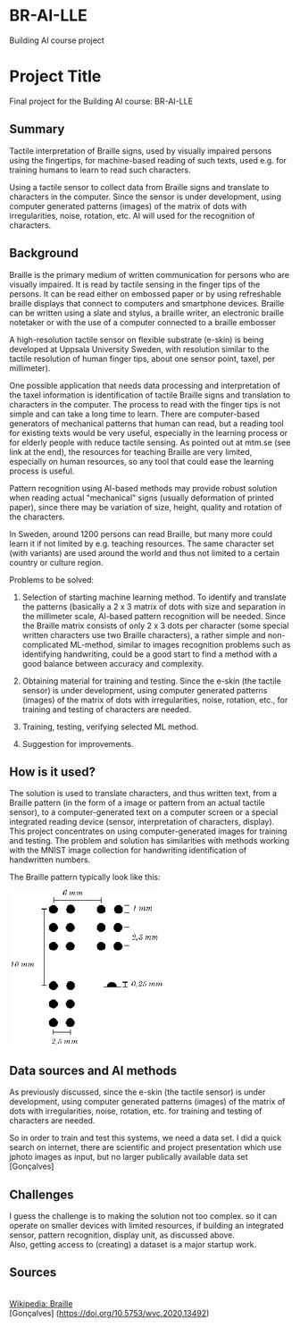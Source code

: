 # BR-AI-LLE
Building AI course project

# Project Title

Final project for the Building AI course: BR-AI-LLE


## Summary

Tactile interpretation of Braille signs, used by visually impaired persons using the fingertips, for machine-based reading of such texts, used e.g. for training humans to learn to read such characters. 

Using a tactile sensor to collect data from  Braille signs and translate to characters in the computer. Since the sensor is under development, using computer generated patterns (images) of the matrix of dots with irregularities, noise, rotation, etc. AI will used for the recognition of characters.



## Background

Braille is the primary medium of written communication for persons who are visually impaired. It is read by tactile sensing in the finger tips of the persons. It can be read either on embossed paper or by using refreshable braille displays that connect to computers and smartphone devices. Braille can be written using a slate and stylus, a braille writer, an electronic braille notetaker or with the use of a computer connected to a braille embosser

A high-resolution tactile sensor on flexible substrate (e-skin) is being developed at Uppsala University Sweden, with resolution similar to the tactile resolution of human finger tips, about one sensor point, taxel, per millimeter).

One possible application that needs data processing and interpretation of the taxel information is identification of tactile Braille signs and translation to characters in the computer. The process to read with the finger tips is not simple and can take a long time to learn. There are computer-based generators of mechanical patterns that human can read, but a reading tool for existing texts would be very useful, especially in the learning process or for elderly people with reduce tactile sensing. As pointed out at mtm.se (see link at the end), the resources for teaching Braille are very limited, especially on human resources, so any tool that could ease the learning process is useful.

Pattern recognition using AI-based methods may provide robust solution when reading actual "mechanical" signs (usually deformation of printed paper), since there may be variation of size, height, quality and rotation of the characters.

In Sweden, around 1200 persons can read Braille, but many more could learn it if not limited by e.g. teaching resources. The same character set (with variants) are used around the world and thus not limited to a certain country or culture region.


Problems to be solved:

1. Selection of starting machine learning method.
To identify and translate the patterns (basically a 2 x 3 matrix of dots with size and separation in the millimeter scale, AI-based pattern recognition will be needed. 
Since the Braille matrix consists of only 2 x 3 dots per character (some special written characters use two Braille characters), a rather simple and non-complicated ML-method, similar to images recognition problems such as identifying handwriting, could be a good start to find a method with a good balance between accuracy and complexity. 

2. Obtaining material for training and testing.
Since the e-skin (the tactile sensor) is under development, using computer generated patterns (images) of the matrix of dots with irregularities, noise, rotation, etc., for training and testing of characters are needed. 

3. Training, testing, verifying selected ML method.

4. Suggestion for improvements.



## How is it used?

The solution is used to translate characters, and thus written text, from a Braille pattern (in the form of a image or pattern from an actual tactile sensor), to a computer-generated text on a computer screen or a special integrated reading device (sensor, interpretation of characters, display).
This project concentrates on using computer-generated images for training and testing.
The problem and solution has similarities with methods working with the MNIST image collection for handwriting identification of handwritten numbers.


The Braille pattern typically look like this:

![Braille](termer1.gif)


## Data sources and AI methods

As previously discussed, since the e-skin (the tactile sensor) is under development, using computer generated patterns (images) of the matrix of dots with irregularities, noise, rotation, etc. for training and testing of characters are needed. 

So in order to train and test this systems, we need a data set. I did a quick search on internet, there are scientific and project presentation which use jphoto images as input, but no larger publically available data set [Gonçalves]


## Challenges

I guess the challenge is to making the solution not too complex. so it can operate on smaller devices with limited resources, if building an integrated sensor, pattern recognition, display unit, as discussed above.
<br>
Also, getting access to (creating) a dataset is a major startup work.


## Sources

<br>[Wikipedia: Braille](https://en.wikipedia.org/wiki/Brailleses/by/2.0)
<br>[Gonçalves] (https://doi.org/10.5753/wvc.2020.13492)
